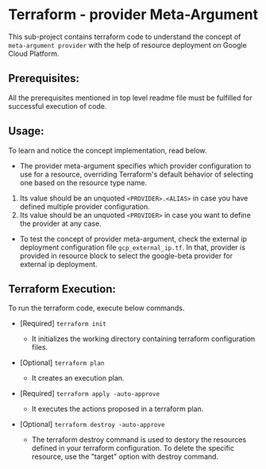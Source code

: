 # Terraform - provider Meta-Argument
This sub-project contains terraform code to understand the concept of `meta-argument provider` with the help of resource deployment on Google Cloud Platform.

## Prerequisites:
All the prerequisites mentioned in top level readme file must be fulfilled for successful execution of code.

## Usage:
To learn and notice the concept implementation, read below.

-   The provider meta-argument specifies which provider configuration to use for a resource, overriding Terraform's default behavior of selecting one based on the resource type name.
1) Its value should be an unquoted `<PROVIDER>.<ALIAS>` in case you have defined multiple provider configuration. 
2) Its value should be an unquoted `<PROVIDER>` in case you want to define the provider at any case.

-   To test the concept of provider meta-argument, check the external ip deployment configuration file `gcp_external_ip.tf`. In that, provider is provided in resource block to select the google-beta provider for external ip deployment.

## Terraform Execution:
To run the terraform code, execute below commands.

-   [Required] `terraform init`
    -   It initializes the working directory containing terraform configuration files.

-   [Optional] `terraform plan`
    -   It creates an execution plan.

-   [Required] `terraform apply -auto-approve`
    -   It executes the actions proposed in a terraform plan.

-   [Optional] `terraform destroy -auto-approve`
    -   The terraform destroy command is used to destory the resources defined in your terraform configuration. To delete the specific resource, use the "target" option with destroy command.